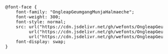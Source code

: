 <pre>
@font-face {
    font-family: "OngleapGeumgangMunjaHalmaeche";
    font-weight: 300;
    font-style: normal;
    src: url("https://cdn.jsdelivr.net/gh/wefonts/OngleapGeumgangMunjaHalmaeche/OngleapGeumgangMunjaHalmaeche.woff2") format("woff2"),
         url("https://cdn.jsdelivr.net/gh/wefonts/OngleapGeumgangMunjaHalmaeche/OngleapGeumgangMunjaHalmaeche.woff") format("woff"),
         url("https://cdn.jsdelivr.net/gh/wefonts/OngleapGeumgangMunjaHalmaeche/OngleapGeumgangMunjaHalmaeche.ttf") format("truetype");
    font-display: swap;
}

  
</pre>
